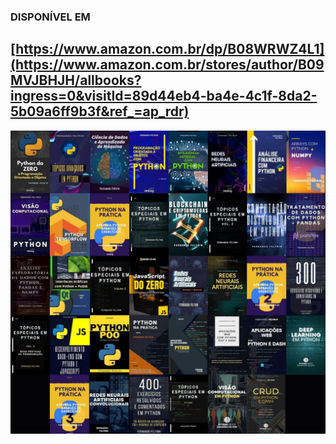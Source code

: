 ### DISPONÍVEL EM
## [https://www.amazon.com.br/dp/B08WRWZ4L1](https://www.amazon.com.br/stores/author/B09MVJBHJH/allbooks?ingress=0&visitId=89d44eb4-ba4e-4c1f-8da2-5b09a6ff9b3f&ref_=ap_rdr)

[![](LivrosJan2024.jpg)]([https://www.exemplo.com](https://www.amazon.com.br/s?i=digital-text&rh=p_27%3AFernando+Feltrin&s=relevancerank&text=Fernando+Feltrin&ref=dp_byline_sr_ebooks_1))

